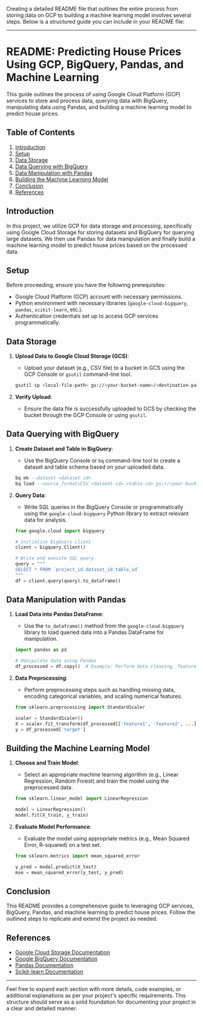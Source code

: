 Creating a detailed README file that outlines the entire process from storing data on GCP to building a machine learning model involves several steps. Below is a structured guide you can include in your README file:

---

# README: Predicting House Prices Using GCP, BigQuery, Pandas, and Machine Learning

This guide outlines the process of using Google Cloud Platform (GCP) services to store and process data, querying data with BigQuery, manipulating data using Pandas, and building a machine learning model to predict house prices.

## Table of Contents

1. [Introduction](#introduction)
2. [Setup](#setup)
3. [Data Storage](#data-storage)
4. [Data Querying with BigQuery](#data-querying-with-bigquery)
5. [Data Manipulation with Pandas](#data-manipulation-with-pandas)
6. [Building the Machine Learning Model](#building-the-machine-learning-model)
7. [Conclusion](#conclusion)
8. [References](#references)

## Introduction

In this project, we utilize GCP for data storage and processing, specifically using Google Cloud Storage for storing datasets and BigQuery for querying large datasets. We then use Pandas for data manipulation and finally build a machine learning model to predict house prices based on the processed data.

## Setup

Before proceeding, ensure you have the following prerequisites:

- Google Cloud Platform (GCP) account with necessary permissions.
- Python environment with necessary libraries (`google-cloud-bigquery`, `pandas`, `scikit-learn`, etc.).
- Authentication credentials set up to access GCP services programmatically.

## Data Storage

1. **Upload Data to Google Cloud Storage (GCS)**:
   - Upload your dataset (e.g., CSV file) to a bucket in GCS using the GCP Console or `gsutil` command-line tool.

   ```bash
   gsutil cp <local-file-path> gs://<your-bucket-name>/<destination-path>
   ```

2. **Verify Upload**:
   - Ensure the data file is successfully uploaded to GCS by checking the bucket through the GCP Console or using `gsutil`.

## Data Querying with BigQuery

1. **Create Dataset and Table in BigQuery**:
   - Use the BigQuery Console or `bq` command-line tool to create a dataset and table schema based on your uploaded data.

   ```sql
   bq mk --dataset <dataset-id>
   bq load --source_format=CSV <dataset-id>.<table-id> gs://<your-bucket-name>/<file-name>.csv
   ```

2. **Query Data**:
   - Write SQL queries in the BigQuery Console or programmatically using the `google-cloud-bigquery` Python library to extract relevant data for analysis.

   ```python
   from google.cloud import bigquery
   
   # Initialize BigQuery client
   client = bigquery.Client()

   # Write and execute SQL query
   query = """
   SELECT * FROM `project_id.dataset_id.table_id`
   """
   df = client.query(query).to_dataframe()
   ```

## Data Manipulation with Pandas

1. **Load Data into Pandas DataFrame**:
   - Use the `to_dataframe()` method from the `google-cloud-bigquery` library to load queried data into a Pandas DataFrame for manipulation.

   ```python
   import pandas as pd

   # Manipulate data using Pandas
   df_processed = df.copy()  # Example: Perform data cleaning, feature engineering, etc.
   ```

2. **Data Preprocessing**:
   - Perform preprocessing steps such as handling missing data, encoding categorical variables, and scaling numerical features.

   ```python
   from sklearn.preprocessing import StandardScaler

   scaler = StandardScaler()
   X = scaler.fit_transform(df_processed[['feature1', 'feature2', ...]])
   y = df_processed['target']
   ```

## Building the Machine Learning Model

1. **Choose and Train Model**:
   - Select an appropriate machine learning algorithm (e.g., Linear Regression, Random Forest) and train the model using the preprocessed data.

   ```python
   from sklearn.linear_model import LinearRegression

   model = LinearRegression()
   model.fit(X_train, y_train)
   ```

2. **Evaluate Model Performance**:
   - Evaluate the model using appropriate metrics (e.g., Mean Squared Error, R-squared) on a test set.

   ```python
   from sklearn.metrics import mean_squared_error

   y_pred = model.predict(X_test)
   mse = mean_squared_error(y_test, y_pred)
   ```

## Conclusion

This README provides a comprehensive guide to leveraging GCP services, BigQuery, Pandas, and machine learning to predict house prices. Follow the outlined steps to replicate and extend the project as needed.

## References

- [Google Cloud Storage Documentation](https://cloud.google.com/storage/docs)
- [Google BigQuery Documentation](https://cloud.google.com/bigquery/docs)
- [Pandas Documentation](https://pandas.pydata.org/docs/)
- [Scikit-learn Documentation](https://scikit-learn.org/stable/documentation.html)

---

Feel free to expand each section with more details, code examples, or additional explanations as per your project's specific requirements. This structure should serve as a solid foundation for documenting your project in a clear and detailed manner.
